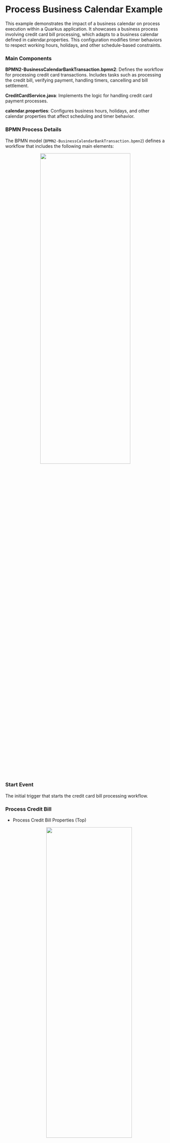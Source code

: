 # Process Business Calendar Example

This example demonstrates the impact of a business calendar on process execution within a Quarkus application. It showcases a business process involving credit card bill processing, which adapts to a business calendar defined in calendar.properties. This configuration modifies timer behaviors to respect working hours, holidays, and other schedule-based constraints.

### Main Components

**BPMN2-BusinessCalendarBankTransaction.bpmn2**:
Defines the workflow for processing credit card transactions. 
Includes tasks such as processing the credit bill, verifying payment, handling timers, cancelling and bill settlement.

**CreditCardService.java**:
Implements the logic for handling credit card payment processes.

**calendar.properties**:
Configures business hours, holidays, and other calendar properties that affect scheduling and timer behavior.

### BPMN Process Details

The BPMN model (`BPMN2-BusinessCalendarBankTransaction.bpmn2`) defines a workflow that includes the following main elements:
<p align="center"><img width=75% height=50% src="docs/images/CreditCardModel.png"></p>

### Start Event

The initial trigger that starts the credit card bill processing workflow.

### Process Credit Bill
* Process Credit Bill Properties (Top)
  <p align="center"><img width=75% height=50% src="docs/images/ProcessCreditBillTop.png"></p>

* Process Credit Card Bill Assignments
  <p align="center"><img width=75% height=50% src="docs/images/ProcessCreditBillAssign.png"></p>

### Verify Payment
A user task where the credit card details are validated, ensuring the payment is processed under valid terms.

* Verify Payment
  <p align="center"><img width=75% height=50% src="docs/images/VerifyPayment.png"></p>

### Timer

Attached to a user task to simulate waiting for manual confirmation or user action. This timer can be configured to react differently based on the presence of the business calendar.
<p align="center"><img width=75% height=50% src="docs/images/Timer.png"></p>

### Cancel Payment
Executed if the timer expires without human action, leading to the cancellation of the payment process.

* Cancel Payment (Top)
  <p align="center"><img width=75% height=50% src="docs/images/CancelPaymentTop.png"></p>

* Cancel Payment Assignments
  <p align="center"><img width=75% height=50% src="docs/images/CancelPaymentAssign.png"></p>

### Settle Payment

The final step where the payment is settled successfully on manual verification.

* Settle Payment (Top)
 <p align="center"><img width=75% height=50% src="docs/images/SettlePaymentTop.png"></p>

* Settle Payment Assignments
<p align="center"><img width=75% height=50% src="docs/images/SettlePaymentAssign.png"></p>

## Build and run

### Prerequisites

You will need:
- Java 17+ installed
- Environment variable JAVA_HOME set accordingly
- Maven 3.9.6+ installed

### Compile and Run in Local Dev Mode

```sh
mvn clean compile quarkus:dev
```

NOTE: With dev mode of Quarkus you can take advantage of hot reload for business assets like processes, rules, decision tables and java code. No need to redeploy or restart your running application.

### Package and Run in JVM mode

```sh
mvn clean package
java -jar target/quarkus-app/quarkus-run.jar
```

or on windows

```sh
mvn clean package
java -jar target\quarkus-app\quarkus-run.jar
```

### OpenAPI (Swagger) documentation
[Specification at swagger.io](https://swagger.io/docs/specification/about/)

You can take a look at the [OpenAPI definition](http://localhost:8080/openapi?format=json) - automatically generated and included in this service - to determine all available operations exposed by this service. For easy readability you can visualize the OpenAPI definition file using a UI tool like for example available [Swagger UI](https://editor.swagger.io).

In addition, various clients to interact with this service can be easily generated using this OpenAPI definition.

When running in either Quarkus Development or Native mode, we also leverage the [Quarkus OpenAPI extension](https://quarkus.io/guides/openapi-swaggerui#use-swagger-ui-for-development) that exposes [Swagger UI](http://localhost:8080/q/swagger-ui/) that you can use to look at available REST endpoints and send test requests.

## curl command can be found below:

### To start the process

```sh
curl -X POST http://localhost:8080/BusinessCalendarCreditBill \
-H "Content-Type: application/json" \
-d '{"creditCardNumber": null, "creditCardDetails": {"cardNumber": "434353433", "status": "Bill Due"}}'

```

### To retrieve instances

```sh
curl -X GET http://localhost:8080/BusinessCalendarCreditBill \
-H "Content-Type: application/json" \
-H "Accept: application/json"

```
### To retrieve status of particular instance using id

```sh
curl -X GET http://localhost:8080/BusinessCalendarCreditBill/{id} \
-H "Content-Type: application/json" \
-H "Accept: application/json"

```

## Understanding calendar.properties
**Default Behavior**: If you do not input custom values in a calendar.properties file, the system will use the following default settings:

* **business.start.hour** defaults to 9, and business.end.hour defaults to 17 (i.e.,9 AM to 5 PM workday).

* **business.weekend.days** defaults to Saturday and Sunday (Sunday-1, Monday-2, Tuesday-3, Wednesday-4, Thursday-5, Friday-6, Saturday-7).

* **business.holiday.date.format** defaults to yyyy-MM-dd, (input must match format defined format).

* **business.holidays** by default will be considered empty, meaning no predefined holidays unless specified, if specified, it should be in the format defined by business.holiday.date.format, Holidays can be specified as individual dates (e.g., 2024-12-25,2024-12-31) or as a range of dates (e.g., 2024-11-12:2024-11-14).

* **business.cal.timezone** defaults to the system’s default timezone, if configured, valid time-zone as per Valid timezone as per https://docs.oracle.com/javase/7/docs/api/java/util/TimeZone.html should be specified.

**Calculated Properties (Do not include in `calendar.properties` file)**:

* **business.days.per.week**: calculated value, 7 - business.weekend.days.

* **business.hours.per.day** : Calculated value, business.end.hour - business.start.hour.

**Behavior**:
* Considering the default properties as mentioned above, if a task is executed after working hours i.e., non-working hours (e.g., at 7 PM), the system will delay its execution until the start of the next working hour/working day (9 AM). For example, if a task timer is set to trigger at 7 PM on a Friday, it will not execute until 9 AM on Monday (assuming a standard 5-day workweek).
* If a task becomes due or is scheduled to start outside business hours, it will remain in a pending state until business hours resume.
* If the business calendar is configured with a 5-day workweek (business.days.per.week=5), any tasks scheduled over the weekend will not resume until the following Monday at the start of business hours.


## Configuring Custom Calendar.Properties
### Note: Important Guidelines for Configuring `calendar.properties`
To override default values, configure calendar.properties file based on requirements. In order to ensure more aligned functionality, please follow the rules outlined below. Adhering to these guidelines will help ensure that tasks are executed as expected. Incorrect configurations may result in unintended behavior, so it's recommended to input accurate values.

| Property                     | Valid Range                                                                                                            | Description                                                                                                                                                                                      |
|------------------------------|------------------------------------------------------------------------------------------------------------------------|--------------------------------------------------------------------------------------------------------------------------------------------------------------------------------------------------|
| `business.start.hour`       | 0-23                                                                                                                   | Start hour of the workday                                                                                                                                                                        |
| `business.end.hour`         | 0-23                                                                                                                   | End hour of the workday                                                                                                                                                                          |
| `business.weekend.days`     | 0-7                                                                                                                    | Days considered as weekends (e.g., 1 = Sunday, 7 = Saturday). In case you want to consider all the days as working days i.e., no weekend days, input 0 as value considering working days as 7.   |
| `business.holiday.date.format`       | (yyyy-MM-dd)                                                                                                           | List of holidays                                                                                                                                                                                 |
| `business.holidays`   | Dates aligned with business.holiday.date.format                                                                        | Date format for holidays                                                                                                                                                                         |
| `business.cal.timezone`     | Valid timezone as per [Java TimeZone Documentation](https://docs.oracle.com/javase/7/docs/api/java/util/TimeZone.html) | Timezone for calculations                                                                                                                                                                        |

### Example of custom calendar.properties
```Properties
business.end.hour=23
business.start.hour=0
business.holiday.date.format=yyyy-MM-dd
business.holidays=2024-10-30
business.weekend.days=6,7
business.cal.timezone=America/Toronto
```
**Behavior**:
* **Tasks within working hours**: When a task or timer is scheduled within the defined working hours (e.g., between business.start.hour=0 and business.end.hour=24), the task will be completed immediately once it becomes due. For example, if a task is scheduled to trigger at 10 AM on a Tuesday, and your working hours are from 0 to 24, the task will execute as expected at 10 AM.
* **Handling custom working days**: If calendar.properties file specifies business.days.per.week=6, the system will treat these days as working days, tasks scheduled on any of these days will be processed during the defined working hours. For example, if a task is due at 10 AM on Saturday, and you’ve configured Saturday as a working day, the task will execute as completed.
* **Weekend handling**: Even if a task is executed within the defined working hours, it will be delayed if it falls on a configured weekend. For example, if you have business.days.per.week =5 and business.weekend.days=6,7 the task will not execute on the weekend days mentioned. Instead, it will be postponed to the next working day at the defined business.start.hour. This ensures that no tasks are executed on days that are considered holidays, even if they fall within regular business hours.
* **Holiday handling**: if a task is executed within the defined working hours, it will be delayed if it falls on a configured holiday. For example, if you have business.holdays = 2024-10-30 and a task is executed on the same day in a working hour, it will not execute, instead it will be postponed to the next working day at the defined business.start.hour. This ensures that no tasks are executed on days that are considered holidays, even if they fall within regular business hours.
* **Timezone**: If you specify a timezone using business.cal.timezone, the calendar will adjust all scheduling based on this timezone, regardless of system time else systems time will be considered.

## Testing with default calendar.properties (working hours)
**Note**: The test was performed at 16:13 on Monday, which falls under default working hours 

* The timer for the Verify Payment task will follow a straightforward countdown based on real time. If the specified time elapses i.e., 1 second, it immediately moves to cancel payment task.

* POST/ BusinessCalendarCreditBill
```sh
curl -X POST http://localhost:8080/BusinessCalendarCreditBill \
-H "Content-Type: application/json" \
-d '{"creditCardNumber": null, "creditCardDetails": {"cardNumber": "434353433", "status": "Bill Due"}}'

```
<p align="center"><img width=75% height=50% src="docs/images/Post1.png"></p>

* After 1 second when we send request for GET/ BusinessCalendarCreditBill again we get empty array representing the cancellation.
```sh
curl -X GET http://localhost:8080/BusinessCalendarCreditBill \
-H "Content-Type: application/json" \
-H "Accept: application/json"

```
<p align="center"><img width=75% height=50% src="docs/images/Get1.png"></p>

### Example of logs representing the process from start to completion
<p align="center"><img width=75% height=50% src="docs/images/WithPropertiesLogs.png"></p>

* At 16:13:20,606, job 18e97326-897b-4f1b-8121-b09ea9eb37d7 was started, indicating that the timer was triggered approximately after one second as expected.

## Testing with default calendar.properties (non-working hours)
**Note**: The test was performed at 08:27 on Monday, which does not fall in the default working hours range

* During non-working hours, the timer for the Verify Payment task will not trigger and the process remains in active state, does not move to cancel payment task.

* POST/ BusinessCalendarCreditBill
```sh
curl -X POST http://localhost:8080/BusinessCalendarCreditBill \
-H "Content-Type: application/json" \
-d '{"creditCardNumber": null, "creditCardDetails": {"cardNumber": "434353433", "status": "Bill Due"}}'
```
<p align="center"><img width=75% height=50% src="docs/images/Post3.png"></p>


* GET/ BusinessCalendarCreditBill
```sh
curl -X GET http://localhost:8080/BusinessCalendarCreditBill \
-H "Content-Type: application/json" \
-H "Accept: application/json"

```
* Now, even after 1 second, the process will be in Active State but not completed state.

<p align="center"><img width=75% height=50% src="docs/images/Get3.png"></p>

### Example of logs representing the active state during non-working hours

<p align="center"><img width=75% height=50% src="docs/images/WithoutPropertiesLogsNW.png"></p>

## Testing with calendar.properties (During non-working hours/Specified Holiday)
**Note**: The test was performed considering 24-hour workday properties with configured holiday i.e., business.holidays=2024-11-07

* After calendar.properties file is added, build the example again "mvn clean compile quarkus:dev" or type 's' in the quarkus terminal and hit enter just to restart.

* POST/ BusinessCalendarCreditBill
```sh
curl -X POST http://localhost:8080/BusinessCalendarCreditBill \
-H "Content-Type: application/json" \
-d '{"creditCardNumber": null, "creditCardDetails": {"cardNumber": "434353433", "status": "Bill Due"}}'
```
<p align="center"><img width=75% height=50% src="docs/images/Post2.png"></p>


* GET/ BusinessCalendarCreditBill
```sh
curl -X GET http://localhost:8080/BusinessCalendarCreditBill \
-H "Content-Type: application/json" \
-H "Accept: application/json"

```
* Now, even after 1 second, the process will be in Active State.

<p align="center"><img width=75% height=50% src="docs/images/Get2.png"></p>

### Example of logs representing the active state during non-working hours/specified holiday

<p align="center"><img width=75% height=50% src="docs/images/WithPropertiesLogs.png"></p>

* The node 'Start' for the process 'BusinessCalendarCreditBill', identified by 08ea5258-9d91-4f05-a8d8-184107c042ed, was triggered at 08:54:28,621.

* At 08:54:28,629, the 'Process Credit Bill' node was activated.

* At 08:54:28,653, verification step through the 'Verify Payment' node was started.

* Subsequently, a human task was registered at 08:54:28,773.

* The workflow transitioned to an 'Active' state at 08:54:28,808.

* Due to mentioned "business.holidays property" in calendar.properties, timer does not trigger and the state remains active.

* On next business day, timer will resume at the beginning of the next working hour/day, after the non-working hour/holiday has ended. The timer is set to fire after one second of active business time.


## Custom Business Calendar Flexibility

**Why Create a Custom Business Calendar?**
- Custom schedules that differ from the default behavior.
- Modify, delay, or override time calculations.
- Implement custom business logic for when tasks should be triggered.

This guide explains how to implement a custom business calendar allowing full flexibility.

---

### Creating a Custom Business Calendar 

- By default, calendar.properties is used to configure default business calendar. 
- If a custom business calendar has to be implemented, calendar.properties should NOT exist. Instead, add the following property to application.properties: ```kogito.processes.businessCalendar=org.kie.kogito.calendar.custom.CustomCalendar```

**Steps**
1. **Navigate to**: *kogito-quarkus-examples/process-business-calendar-quarkus-example/src/main/java/org/kie/kogito/calendar/custom* (create the custom folder if it does not exist).
2. **Create a new custom business calendar class** (e.g., CustomCalendar.java).
3. Ensure it implements the `BusinessCalendar` interface.The implementation should be a concrete class(not an interface or abstract class).
4. Set the property ```kogito.processes.businessCalendar=org.kie.kogito.calendar.custom.CustomCalendar```  in `application.properties` to the fully qualified class name of the custom business calendar.
5. Remove the `calendar.properties` file within `src/main/resources` to allow the `CustomCalendar` class to be registered instead of the default `BusinessCalendarImpl` provided out of the box.



**Implement your custom business logic**
- For demonstration, an example is provided below. However, you are free to define your own logic.

```java
package org.kie.kogito.calendar.custom;

import java.util.*;
import org.kie.kogito.calendar.BusinessCalendar;

/**
 * Custom Business Calendar Example.
 * Modify this class to implement your own scheduling logic.
 */
public class CustomCalendar implements BusinessCalendar {

    @Override
    public long calculateBusinessTimeAsDuration(String timeExpression) {
        // Implement custom logic to calculate business time duration
      // Note:The returned long value is in milliseconds. Duration can be set at least 1000 ms or longer to prevent immediate execution.
        return 1000;
    }

    @Override
    public Date calculateBusinessTimeAsDate(String timeExpression) {
        // Implement custom logic to return the scheduled date
        return new Date();
    }
}
```
---

### Testing custom calendar implementation

To verify that your custom implementation works:
1.	Run:

```mvn clean compile quarkus:dev```

- Verify in generated sources within target folder if it reflects the expected change
<p align="center"><img width=75% height=50% src="docs/images/CustomCalendarClass.png"></p>


